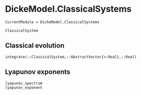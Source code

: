 # DickeModel.ClassicalSystems
```@meta
CurrentModule = DickeModel.ClassicalSystems
```
```@docs
ClassicalSystem
```
## Classical evolution
```@docs
integrate(::ClassicalSystem,::AbstractVector{<:Real},::Real)
```
## Lyapunov exponents
```@docs
lyapunov_spectrum
lyapunov_exponent
```
